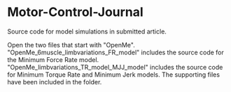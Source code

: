 # Motor-Control-Journal
Source code for model simulations in submitted article. 

Open the two files that start with "OpenMe".
"OpenMe_6muscle_limbvariations_FR_model" includes the source code for the Minimum Force Rate model.
"OpenMe_limbvariations_TR_model_MJJ_model" includes the source code for Minimum Torque Rate and Minimum Jerk models.
The supporting files have been included in the folder.
